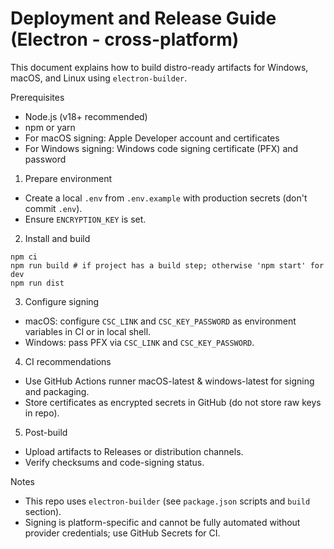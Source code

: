 # Deployment and Release Guide (Electron - cross-platform)

This document explains how to build distro-ready artifacts for Windows, macOS, and Linux using `electron-builder`.

Prerequisites
- Node.js (v18+ recommended)
- npm or yarn
- For macOS signing: Apple Developer account and certificates
- For Windows signing: Windows code signing certificate (PFX) and password

1) Prepare environment
- Create a local `.env` from `.env.example` with production secrets (don't commit `.env`).
- Ensure `ENCRYPTION_KEY` is set.

2) Install and build
```pwsh
npm ci
npm run build # if project has a build step; otherwise 'npm start' for dev
npm run dist
```

3) Configure signing
- macOS: configure `CSC_LINK` and `CSC_KEY_PASSWORD` as environment variables in CI or in local shell.
- Windows: pass PFX via `CSC_LINK` and `CSC_KEY_PASSWORD`.

4) CI recommendations
- Use GitHub Actions runner macOS-latest & windows-latest for signing and packaging.
- Store certificates as encrypted secrets in GitHub (do not store raw keys in repo).

5) Post-build
- Upload artifacts to Releases or distribution channels.
- Verify checksums and code-signing status.

Notes
- This repo uses `electron-builder` (see `package.json` scripts and `build` section).
- Signing is platform-specific and cannot be fully automated without provider credentials; use GitHub Secrets for CI.
